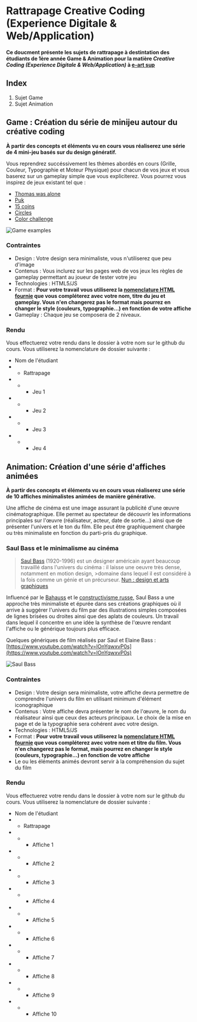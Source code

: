 # Rattrapage Creative Coding (Experience Digitale & Web/Application)
**Ce doucment présente les sujets de rattrapage à destintation des étudiants de 1ère année Game & Animation pour la matière _Creative Coding (Experience Digitale & Web/Application)_ à [e-art sup](http://www.e-artsup.net/)**

## Index
1. Sujet Game
2. Sujet Animation

## Game : Création du série de minijeu autour du créative coding
**À partir des concepts et éléments vu en cours vous réaliserez une série de 4 mini-jeu basés sur du design génératif.**

Vous reprendrez succéssivement les thèmes abordés en cours (Grille, Couleur, Typographie et Moteur Physique) pour chacun de vos jeux et vous baserez sur un gameplay simple que vous expliciterez. Vous pourrez vous inspirez de jeux existant tel que :

* [Thomas was alone](https://store.steampowered.com/app/220780/Thomas_Was_Alone/)
* [Puk](http://www.laserdog.co.uk/puk/)
* [15 coins](https://play.google.com/store/apps/details?id=com.EngagingGames.fifteenCoinsGP&hl=fr)
* [Circles](https://store.steampowered.com/app/460250/_Circles/)
* [Color challenge](https://play.google.com/store/apps/details?id=com.colorswitch.switch2)

![Game examples](https://www.arivaux.com/preprod/cc-2018/GameExemple.jpg)

### Contraintes
* Design : Votre design sera minimaliste, vous n'utiliserez que peu d'image
* Contenus : Vous inclurez sur les pages web de vos jeux les règles de gameplay permettant au joueur de tester votre jeu
* Technologies : HTML5/JS
* Format : **Pour votre travail vous utiliserez la [nomenclature HTML fournie](https://github.com/alexr4/CC2018-eartsup/tree/master/Cours/Rattrapages/NOMENCLATURE_GAME) que vous compléterez avec votre nom, titre du jeu et gameplay. Vous n'en changerez pas le format mais pourrez en changer le style (couleurs, typographie...) en fonction de votre affiche**
* Gameplay : Chaque jeu se composera de 2 niveaux.

### Rendu
Vous effectuerez votre rendu dans le dossier à votre nom sur le github du cours. Vous utiliserez la nomenclature de dossier suivante :
* Nom de l'étudiant
* * Rattrapage
* * * Jeu 1
* * * Jeu 2
* * * Jeu 3
* * * Jeu 4

## Animation: Création d'une série d'affiches animées
**À partir des concepts et éléments vu en cours vous réaliserez une série de 10 affiches minimalistes animées de manière générative.**

Une affiche de cinéma est une image assurant  la publicité d'une œuvre cinématographique. Elle permet au spectateur de découvrir les informations principales sur l'œuvre (réalisateur, acteur, date de sortie...) ainsi que de présenter l'univers et le ton du film. Elle peut être graphiquement chargée ou très minimaliste en fonction du parti-pris du graphique.

### Saul Bass et le minimalisme au cinéma
>[Saul Bass](https://fr.wikipedia.org/wiki/Saul_Bass) (1920-1996) est un designer américain ayant beaucoup travaillé dans l'univers du cinéma : il laisse une oeuvre très dense, notamment en motion design, >domaine dans lequel il est considéré à la fois comme un génie et un précurseur. [Nun : design et arts graphiques](https://www.nundesign.fr/transmettre/espace-pedagogique/maitres/saul-bass)

Influencé par le [Bahauss](https://fr.wikipedia.org/wiki/Bauhaus) et le [constructivisme russe](https://fr.wikipedia.org/wiki/Constructivisme_russe), Saul Bass a une approche très minimaliste et épurée dans ses créations graphiques où il arrive à suggérer l'univers du film par des illustrations simples composées de lignes brisées ou droites ainsi que des aplats de couleurs. Un travail dans lequel il concentre en une idée la synthèse de l'œuvre rendant l'affiche ou le générique toujours plus efficace.

Quelques génériques de film réalisés par Saul et Elaine Bass : [https://www.youtube.com/watch?v=lOnYqwxvP0s](https://www.youtube.com/watch?v=lOnYqwxvP0s)

![Saul Bass](https://www.arivaux.com/preprod/cc-2018/SaulBass.jpg)

### Contraintes
* Design : Votre design sera minimaliste, votre affiche devra permettre de comprendre l'univers du film en utilisant minimum d'élément iconographique
* Contenus : Votre affiche devra présenter le nom de l'œuvre, le nom du réalisateur ainsi que ceux des acteurs principaux. Le choix de la mise en page et de la typographie sera cohérent avec votre design.
* Technologies : HTML5/JS
* Format : **Pour votre travail vous utiliserez la [nomenclature HTML fournie](https://github.com/alexr4/CC2018-eartsup/tree/master/Cours/Rattrapages/NOMENCLATURE_ANIMATION) que vous compléterez avec votre nom et titre du film. Vous n'en changerez pas le format, mais pourrez en changer le style (couleurs, typographie...) en fonction de votre affiche**
* Le ou les éléments animés devront servir à la compréhension du sujet du film

### Rendu
Vous effectuerez votre rendu dans le dossier à votre nom sur le github du cours. Vous utiliserez la nomenclature de dossier suivante :
* Nom de l'étudiant
* * Rattrapage
* * * Affiche 1
* * * Affiche 2
* * * Affiche 3
* * * Affiche 4
* * * Affiche 5
* * * Affiche 6
* * * Affiche 7
* * * Affiche 8
* * * Affiche 9
* * * Affiche 10
